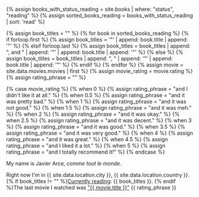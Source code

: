 {% assign books_with_status_reading = site.books | where: "status", "reading" %}
{% assign sorted_books_reading = books_with_status_reading | sort: 'read' %}

{% assign book_titles = "" %}
{% for book in sorted_books_reading %}
{% if forloop.first %}
{% assign book_titles = '"' | append: book.title | append: '"' %}
{% elsif forloop.last %}
{% assign book_titles = book_titles | append: ", and " | append: '"' | append: book.title | append: '"' %}
{% else %}
{% assign book_titles = book_titles | append: ", " | append: '"' | append: book.title | append: '"' %}
{% endif %}
{% endfor %}
{% assign movie = site.data.movies.movies | first %}
{% assign movie_rating = movie.rating %}
{% assign rating_phrase = "" %}

{% case movie_rating %}
{% when 0 %}
{% assign rating_phrase = "and I didn't like it at all." %}
{% when 0.5 %}
{% assign rating_phrase = "and it was pretty bad." %}
{% when 1 %}
{% assign rating_phrase = "and it was not good." %}
{% when 1.5 %}
{% assign rating_phrase = "and it was meh." %}
{% when 2 %}
{% assign rating_phrase = "and it was okay." %}
{% when 2.5 %}
{% assign rating_phrase = "and it was decent." %}
{% when 3 %}
{% assign rating_phrase = "and it was good." %}
{% when 3.5 %}
{% assign rating_phrase = "and it was very good." %}
{% when 4 %}
{% assign rating_phrase = "and it was great." %}
{% when 4.5 %}
{% assign rating_phrase = "and I liked it a lot." %}
{% when 5 %}
{% assign rating_phrase = "and I totally recommend it!" %}
{% endcase %}

<p>My name is Javier Arce, <em>comme tout le monde</em>.</p>
<p>Right now I'm in {{ site.data.location.city }}, {{ site.data.location.country }}. {% if book_titles != "" %}<a href="/books">Currently reading</a>: {{ book_titles }}. {% endif %}The last movie I watched was <a href="https://letterboxd.com/javier/film/{{ movie.permalink }}">"{{ movie.title }}"</a> {{ rating_phrase }} <music-snitch data-username='javierarce' data-key ='78b4ae34c84de1d5fc6510338300bd78'></music-snitch></p>

